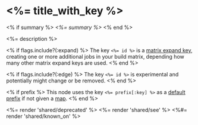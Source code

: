 # <%= title_with_key %>

<% if summary %>
*<%= summary %>*
<% end %>

<%= description %>

<% if flags.include?(:expand) %>
The key `<%= id %>` is a [matrix expand key](/v1/docs/matrix_expand_keys), creating one or more additional jobs in your build matrix, depending how many other matrix expand keys are used.
<% end %>

<% if flags.include?(:edge) %>
The key `<%= id %>` is experimental and potentially might change or be removed.
<% end %>

<% if prefix %>
This node uses the key `<%= prefix[:key] %>` as a [default prefix](<%= path_to('types#map') %>) if not given a [map](<%= path_to('types') %>).
<% end %>

<%= render 'shared/deprecated' %>
<%= render 'shared/see' %>
<%#= render 'shared/known_on' %>
